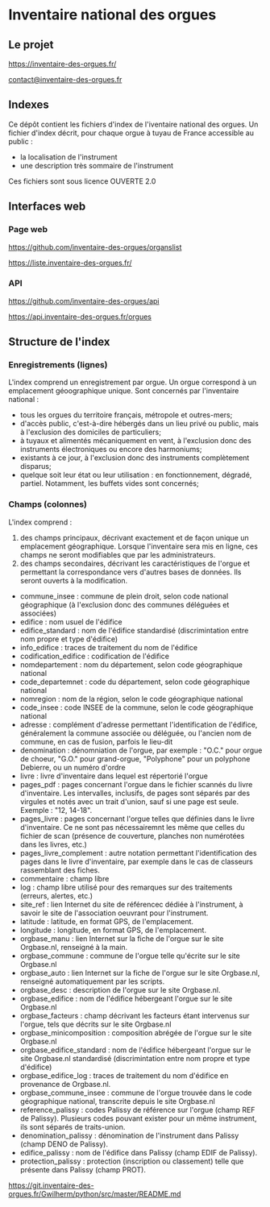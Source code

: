 # Inventaire national des orgues

## Le projet

https://inventaire-des-orgues.fr/

contact@inventaire-des-orgues.fr

## Indexes

Ce dépôt contient les fichiers d'index de l'iventaire national des orgues.
Un fichier d'index décrit, pour chaque orgue à tuyau de France accessible au public :

- la localisation de l'instrument
- une description très sommaire de l'instrument

Ces fichiers sont sous licence OUVERTE 2.0

## Interfaces web

### Page web

https://github.com/inventaire-des-orgues/organslist

https://liste.inventaire-des-orgues.fr/

### API

https://github.com/inventaire-des-orgues/api

https://api.inventaire-des-orgues.fr/orgues

## Structure de l'index

### Enregistrements (lignes)
L'index comprend un enregistrement par orgue. Un orgue correspond à un emplacement géoographique unique. Sont concernés par l'inventaire national :
- tous les orgues du territoire français, métropole et outres-mers;
- d'accès public, c'est-à-dire hébergés dans un lieu privé ou public, mais à l'exclusion des domiciles de particuliers;
- à tuyaux et alimentés mécaniquement en vent, à l'exclusion donc des instruments électroniques ou encore des harmoniums;
- existants à ce jour, à l'exclusion donc des instruments complètement disparus;
- quelque soit leur état ou leur utilisation : en fonctionnement, dégradé, partiel. Notamment, les buffets vides sont concernés;

### Champs (colonnes)
L'index comprend :
1. des champs principaux, décrivant exactement et de façon unique un emplacement géographique. Lorsque l'inventaire sera mis en ligne, ces champs ne seront modifiables que par les administrateurs.
2. des champs secondaires, décrivant les caractéristiques de l'orgue et permettant la correspondance vers d'autres bases de données. Ils seront ouverts à la modification.

- commune_insee : commune de plein droit, selon code national géographique (à l'exclusion donc des communes déléguées et associées)
- edifice : nom usuel de l'édifice
- edifice_standard : nom de l'édifice standardisé (discrimintation entre nom propre et type d'édifice)
- info_edifice : traces de traitement du nom de l'édifice
- codification_edifice : codification de l'édifice
- nomdepartement : nom du département, selon code géographique national
- code_departemnet : code du département, selon code géographique national
- nomregion : nom de la région, selon le code géographique national
- code_insee : code INSEE de la commune, selon le code géographique national
- adresse : complément d'adresse permettant l'identification de l'édifice, généralement la commune associée ou déléguée, ou l'ancien nom de commune, en cas de fusion, parfois le lieu-dit
- denomination : dénomniation de l'orgue, par exemple : "O.C." pour orgue de choeur, "G.O." pour grand-orgue, "Polyphone" pour un polyphone Debierre, ou un numéro d'ordre
- livre : livre d'inventaire dans lequel est répertorié l'orgue
- pages_pdf : pages concernant l'orgue dans le fichier scannés du livre d'inventaire. Les intervalles, inclusifs, de pages sont séparés par des virgules et notés avec un trait d'union, sauf si une page est seule. Exemple : "12, 14-18".
- pages_livre : pages concernant l'orgue telles que définies dans le livre d'inventaire. Ce ne sont pas nécessairemnt les même que celles du fichier de scan (présence de couverture, planches non numérotées dans les livres, etc.)
- pages_livre_complement : autre notation permettant l'identification des pages dans le livre d'inventaire, par exemple dans le cas de classeurs rassemblant des fiches.
- commentaire : champ libre
- log : champ libre utilisé pour des remarques sur des traitements (erreurs, alertes, etc.)
- site_ref : lien Internet du site de référencec dédiée à l'instrument, à savoir le site de l'association oeuvrant pour l'instrument.
- latitude : latitude, en format GPS, de l'emplacement.
- longitude : longitude, en format GPS, de l'emplacement.
- orgbase_manu : lien Internet sur la fiche de l'orgue sur le site Orgbase.nl, renseigné à la main.
- orgbase_commune : commune de l'orgue telle qu'écrite sur le site Orgbase.nl
- orgbase_auto : lien Internet sur la fiche de l'orgue sur le site Orgbase.nl, renseigné automatiquement par les scripts.
- orgbase_desc : description de l'orgue sur le site Orgbase.nl.
- orgbase_edifice : nom de l'édifice hébergeant l'orgue sur le site Orgbase.nl
- orgbase_facteurs : champ décrivant les facteurs étant intervenus sur l'orgue, tels que décrits sur le site Orgbase.nl
- orgbase_minicomposition : composition abrégée de l'orgue sur le site Orgbase.nl
- orgbase_edifice_standard : nom de l'édifice hébergeant l'orgue sur le site Orgbase.nl standardisé (discrimintation entre nom propre et type d'édifice)
- orgbase_edifice_log : traces de traitement du nom d'édifice en provenance de Orgbase.nl.
- orgbase_commune_insee : commune de l'orgue trouvée dans le code géographique national, transcrite depuis le site Orgbase.nl
- reference_palissy : codes Palissy de référence sur l'orgue (champ REF de Palissy). Plusieurs codes pouvant exister pour un même instrument, ils sont séparés de traits-union.
- denomination_palissy : dénomination de l'instrument dans Palissy (champ DENO de Palissy).
- edifice_palissy : nom de l'édifice dans Palissy (champ EDIF de Palissy).
- protection_palissy : protection (inscription ou classement) telle que présente dans Palissy (champ PROT).



https://git.inventaire-des-orgues.fr/Gwilherm/python/src/master/README.md

